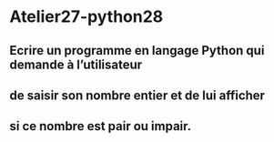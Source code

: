 # Atelier27-python28

## Ecrire un programme en langage Python qui demande à l’utilisateur
##  de saisir son nombre entier et de lui afficher
##  si ce nombre est pair ou impair.
